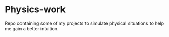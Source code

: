 # Physics-work

Repo containing some of my projects to simulate physical situations to help me gain a better intuition.
